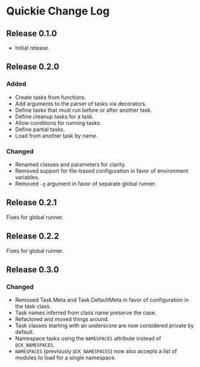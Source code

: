 # Quickie Change Log

## Release 0.1.0

- Initial release.

## Release 0.2.0

### Added

- Create tasks from functions.
- Add arguments to the parser of tasks via decorators.
- Define tasks that must run before or after another task.
- Define cleanup tasks for a task.
- Allow conditions for running tasks.
- Define partial tasks.
- Load from another task by name.

### Changed

- Renamed classes and parameters for clarity.
- Removed support for file-based configuration in favor of environment variables.
- Removed `-g` argument in favor of separate global runner.

## Release 0.2.1

Fixes for global runner.

## Release 0.2.2

Fixes for global runner.

## Release 0.3.0

### Changed

- Removed Task.Meta and Task.DefaultMeta in favor of configuration in the task class.
- Task names inferred from class name preserve the case.
- Refactored and moved things around.
- Task classes starting with an underscore are now considered private by default.
- Namespace tasks using the `NAMESPACES` attribute instead of `QCK_NAMESPACES`.
- `NAMESPACES` (previously `QCK_NAMESPACES`) now also accepts a list of modules to load for
  a single namespace.

